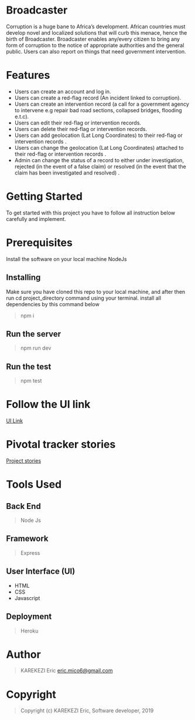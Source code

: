 # Broadcaster
Corruption is a huge bane to Africa’s development. African countries must develop novel and
localized solutions that will curb this menace, hence the birth of Broadcaster. Broadcaster
enables any/every citizen to bring any form of corruption to the notice of appropriate authorities
and the general public. Users can also report on things that need government intervention.

# Features

- Users can create an account and log in.
- Users can create a red-flag record (An incident linked to corruption).
- Users can create an intervention record (a call for a government agency to intervene e.g
repair bad road sections, collapsed bridges, flooding e.t.c).
- Users can edit their red-flag or intervention records.
- Users can delete their red-flag or intervention records.
- Users can add geolocation (Lat Long Coordinates) to their red-flag or intervention
records .
- Users can change the geolocation (Lat Long Coordinates) attached to their red-flag or
intervention records .
- Admin can change the status of a record to either under investigation, rejected (in the
event of a false claim) or resolved (in the event that the claim has been investigated and
resolved) .

# Getting Started
To get started with this project you have to follow all instruction below carefully and implement.

# Prerequisites
Install the software on your local machine NodeJs


## Installing
Make sure you have cloned this repo to your local machine, and after then run cd project_directory command using your terminal. install all dependencies by this command below

> npm i
## Run the server
> npm run dev
## Run the test
> npm test

# Follow the UI link

[UI Link](https://skemc.github.io/Broadcaster/UI/)

# Pivotal tracker stories
[Project stories](https://www.pivotaltracker.com/n/projects/2411782)

# Tools Used

## Back End
> Node Js

## Framework
> Express

## User Interface (UI)

- HTML
- CSS
- Javascript

## Deployment
> Heroku

# Author
> KAREKEZI Eric 
> eric.mico6@gmail.com
 
# Copyright
> Copyright (c) KAREKEZI Eric, Software developer, 2019

